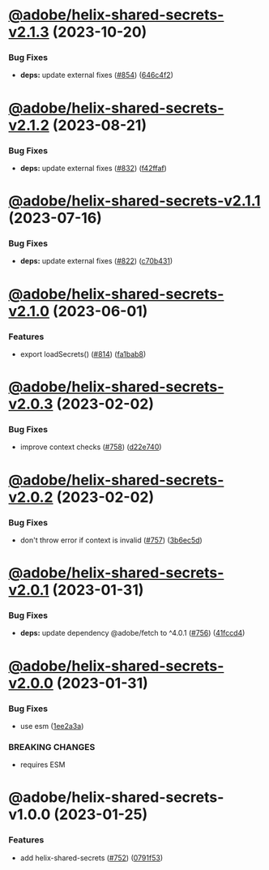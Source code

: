 # [@adobe/helix-shared-secrets-v2.1.3](https://github.com/adobe/helix-shared/compare/@adobe/helix-shared-secrets-v2.1.2...@adobe/helix-shared-secrets-v2.1.3) (2023-10-20)


### Bug Fixes

* **deps:** update external fixes ([#854](https://github.com/adobe/helix-shared/issues/854)) ([646c4f2](https://github.com/adobe/helix-shared/commit/646c4f2f746fe83e268edbda9e9ae844ad24f79c))

# [@adobe/helix-shared-secrets-v2.1.2](https://github.com/adobe/helix-shared/compare/@adobe/helix-shared-secrets-v2.1.1...@adobe/helix-shared-secrets-v2.1.2) (2023-08-21)


### Bug Fixes

* **deps:** update external fixes ([#832](https://github.com/adobe/helix-shared/issues/832)) ([f42ffaf](https://github.com/adobe/helix-shared/commit/f42ffaf9d756fbd1cad06f5c149f3b2c301e5233))

# [@adobe/helix-shared-secrets-v2.1.1](https://github.com/adobe/helix-shared/compare/@adobe/helix-shared-secrets-v2.1.0...@adobe/helix-shared-secrets-v2.1.1) (2023-07-16)


### Bug Fixes

* **deps:** update external fixes ([#822](https://github.com/adobe/helix-shared/issues/822)) ([c70b431](https://github.com/adobe/helix-shared/commit/c70b4313e7946f38dc4827a0cc981c8bd0cb4f32))

# [@adobe/helix-shared-secrets-v2.1.0](https://github.com/adobe/helix-shared/compare/@adobe/helix-shared-secrets-v2.0.3...@adobe/helix-shared-secrets-v2.1.0) (2023-06-01)


### Features

* export loadSecrets() ([#814](https://github.com/adobe/helix-shared/issues/814)) ([fa1bab8](https://github.com/adobe/helix-shared/commit/fa1bab81dfe3c581e03355aa6b3e587722cc145a))

# [@adobe/helix-shared-secrets-v2.0.3](https://github.com/adobe/helix-shared/compare/@adobe/helix-shared-secrets-v2.0.2...@adobe/helix-shared-secrets-v2.0.3) (2023-02-02)


### Bug Fixes

* improve context checks ([#758](https://github.com/adobe/helix-shared/issues/758)) ([d22e740](https://github.com/adobe/helix-shared/commit/d22e74064825cc5efd1c1968f33ac389b16dd4d8))

# [@adobe/helix-shared-secrets-v2.0.2](https://github.com/adobe/helix-shared/compare/@adobe/helix-shared-secrets-v2.0.1...@adobe/helix-shared-secrets-v2.0.2) (2023-02-02)


### Bug Fixes

* don't throw error if context is invalid ([#757](https://github.com/adobe/helix-shared/issues/757)) ([3b6ec5d](https://github.com/adobe/helix-shared/commit/3b6ec5d2ce5a481f147dcab669cfa94c90a5bcf9))

# [@adobe/helix-shared-secrets-v2.0.1](https://github.com/adobe/helix-shared/compare/@adobe/helix-shared-secrets-v2.0.0...@adobe/helix-shared-secrets-v2.0.1) (2023-01-31)


### Bug Fixes

* **deps:** update dependency @adobe/fetch to ^4.0.1 ([#756](https://github.com/adobe/helix-shared/issues/756)) ([41fccd4](https://github.com/adobe/helix-shared/commit/41fccd4845f7b07e121360680c99e272050c826b))

# [@adobe/helix-shared-secrets-v2.0.0](https://github.com/adobe/helix-shared/compare/@adobe/helix-shared-secrets-v1.0.0...@adobe/helix-shared-secrets-v2.0.0) (2023-01-31)


### Bug Fixes

* use esm ([1ee2a3a](https://github.com/adobe/helix-shared/commit/1ee2a3a952b2ca6453507d73e89efdc06fc57c11))


### BREAKING CHANGES

* requires ESM

# @adobe/helix-shared-secrets-v1.0.0 (2023-01-25)


### Features

* add helix-shared-secrets ([#752](https://github.com/adobe/helix-shared/issues/752)) ([0791f53](https://github.com/adobe/helix-shared/commit/0791f53527eeb4b679478a297a5de728eb42466d))
